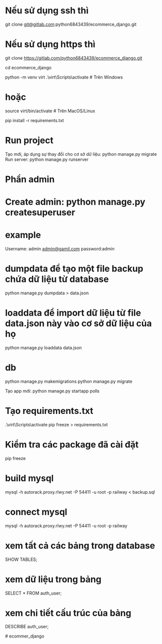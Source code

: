 # Nếu sử dụng ssh thì

git clone git@gitlab.com:python6843439/ecommerce_django.git

# Nếu sử dụng https thì

git clone https://gitlab.com/python6843439/ecommerce_django.git

cd ecommerce_django

python -m venv virt
.\virt\Scripts\activate # Trên Windows

# hoặc

source virt/bin/activate # Trên MacOS/Linux

pip install -r requirements.txt

# Run project

Tạo mới, áp dụng sự thay đổi cho cơ sở dữ liệu: python manage.py migrate
Run server: python manage.py runserver

# Phần admin

# Create admin: python manage.py createsuperuser

# example

Username: admin
admin@gamil.com
password:admin

# dumpdata để tạo một file backup chứa dữ liệu từ database

python manage.py dumpdata > data.json

# loaddata để import dữ liệu từ file data.json này vào cơ sở dữ liệu của họ

python manage.py loaddata data.json

# db

python manage.py makemigrations
python manage.py migrate

Tạo app mới: python manage.py startapp polls

# Tạo requirements.txt
.\virt\Scripts\activate
pip freeze > requirements.txt

# Kiểm tra các package đã cài đặt
pip freeze

# build mysql
mysql -h autorack.proxy.rlwy.net -P 54411 -u root -p railway < backup.sql

# connect mysql
mysql -h autorack.proxy.rlwy.net -P 54411 -u root -p railway

# xem tất cả các bảng trong database
SHOW TABLES;

# xem dữ liệu trong bảng
SELECT * FROM auth_user;

# xem chi tiết cấu trúc của bảng 
DESCRIBE auth_user;


#   e c o m m e r _ d j a n g o  
 